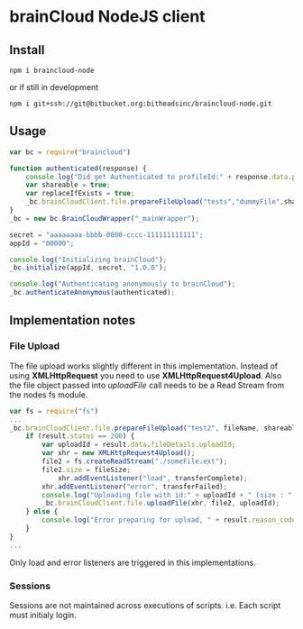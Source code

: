 # brainCloud NodeJS client


## Install

```
npm i braincloud-node
```
or if still in development

```
npm i git+ssh://git@bitbucket.org:bitheadsinc/braincloud-node.git
```

## Usage 

```javascript
var bc = require("braincloud")

function authenticated(response) {
    console.log("Did get Authenticated to profileId:" + response.data.profileId);
    var shareable = true;
    var replaceIfExists = true;
    _bc.brainCloudClient.file.prepareFileUpload("tests","dummyFile",shareable,replaceIfExists,)
}
_bc = new bc.BrainCloudWrapper("_mainWrapper");

secret = "aaaaaaaa-bbbb-0000-cccc-111111111111";
appId = "00000";

console.log("Initializing brainCloud");
_bc.initialize(appId, secret, "1.0.0");

console.log("Authenticating anonymously to brainCloud");
_bc.authenticateAnonymous(authenticated);
```

## Implementation notes

### File Upload

The file upload works slightly different in this implementation. Instead of using **XMLHttpRequest** you need to use **XMLHttpRequest4Upload**. Also the file object passed into *uploadFile* call needs to be a Read Stream from the nodes fs module.

```javascript
var fs = require("fs")
... 
_bc.brainCloudClient.file.prepareFileUpload("test2", fileName, shareable, replaceIfExists, fileSize, function (result) {
    if (result.status == 200) {
        var uploadId = result.data.fileDetails.uploadId;
        var xhr = new XMLHttpRequest4Upload();
        file2 = fs.createReadStream("./someFile.ext");
        file2.size = fileSize;
            xhr.addEventListener("load", transferComplete);
        xhr.addEventListener("error", transferFailed);
        console.log("Uploading file with id:" + uploadId + " (size : " + fileSize + " )");
        _bc.brainCloudClient.file.uploadFile(xhr, file2, uploadId);
    } else {
        console.log("Error preparing for upload, " + result.reason_code );
    }
}
...
```
Only load and error listeners are triggered in this implementations.

### Sessions

Sessions are not maintained across executions of scripts. i.e. Each script must initialy login. 

